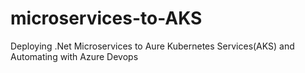# microservices-to-AKS
Deploying .Net Microservices to Aure Kubernetes Services(AKS) and Automating with Azure Devops
